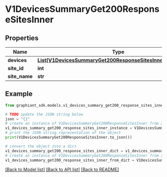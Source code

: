 # V1DevicesSummaryGet200ResponseSitesInner


## Properties

Name | Type | Description | Notes
------------ | ------------- | ------------- | -------------
**devices** | [**List[V1DevicesSummaryGet200ResponseSitesInnerDevicesInner]**](V1DevicesSummaryGet200ResponseSitesInnerDevicesInner.md) |  | [optional] 
**site_id** | **int** |  | [optional] 
**site_name** | **str** |  | [optional] 

## Example

```python
from graphiant_sdk.models.v1_devices_summary_get200_response_sites_inner import V1DevicesSummaryGet200ResponseSitesInner

# TODO update the JSON string below
json = "{}"
# create an instance of V1DevicesSummaryGet200ResponseSitesInner from a JSON string
v1_devices_summary_get200_response_sites_inner_instance = V1DevicesSummaryGet200ResponseSitesInner.from_json(json)
# print the JSON string representation of the object
print(V1DevicesSummaryGet200ResponseSitesInner.to_json())

# convert the object into a dict
v1_devices_summary_get200_response_sites_inner_dict = v1_devices_summary_get200_response_sites_inner_instance.to_dict()
# create an instance of V1DevicesSummaryGet200ResponseSitesInner from a dict
v1_devices_summary_get200_response_sites_inner_from_dict = V1DevicesSummaryGet200ResponseSitesInner.from_dict(v1_devices_summary_get200_response_sites_inner_dict)
```
[[Back to Model list]](../README.md#documentation-for-models) [[Back to API list]](../README.md#documentation-for-api-endpoints) [[Back to README]](../README.md)


